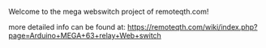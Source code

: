 Welcome to the mega webswitch project of remoteqth.com!

more detailed info can be found at: https://remoteqth.com/wiki/index.php?page=Arduino+MEGA+63+relay+Web+switch
